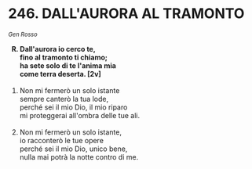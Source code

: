 # 246. DALL'AURORA AL TRAMONTO

<sub><i>Gen Rosso</i></sub>
<ol>
	<b><li type="A" value="18">Dall'aurora io cerco te,<br>
		fino al tramonto ti chiamo;<br>
		ha sete solo di te l'anima mia<br>
		come terra deserta. [2v]</li></b><br>
	<li value="1">Non mi fermerò un solo istante<br>
		sempre canterò la tua lode,<br>
		perché sei il mio Dio, il mio riparo<br>
		mi proteggerai all'ombra delle tue ali.</li><br>
	<li>Non mi fermerò un solo istante,<br>
		io racconterò le tue opere<br>
		perché sei il mio Dio, unico bene,<br>
		nulla mai potrà la notte contro di me.</li><br>
</ol>
